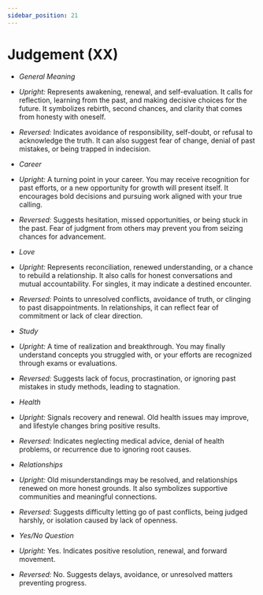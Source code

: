 ```yaml
---
sidebar_position: 21
---
```


# Judgement (XX)

- *General Meaning*
- *Upright:* Represents awakening, renewal, and self-evaluation. It calls for reflection, learning from the past, and making decisive choices for the future. It symbolizes rebirth, second chances, and clarity that comes from honesty with oneself.
- *Reversed:* Indicates avoidance of responsibility, self-doubt, or refusal to acknowledge the truth. It can also suggest fear of change, denial of past mistakes, or being trapped in indecision.
  
- *Career*
- *Upright:* A turning point in your career. You may receive recognition for past efforts, or a new opportunity for growth will present itself. It encourages bold decisions and pursuing work aligned with your true calling.
- *Reversed:* Suggests hesitation, missed opportunities, or being stuck in the past. Fear of judgment from others may prevent you from seizing chances for advancement.

- *Love*
- *Upright:* Represents reconciliation, renewed understanding, or a chance to rebuild a relationship. It also calls for honest conversations and mutual accountability. For singles, it may indicate a destined encounter.
- *Reversed:* Points to unresolved conflicts, avoidance of truth, or clinging to past disappointments. In relationships, it can reflect fear of commitment or lack of clear direction.

- *Study*
- *Upright:* A time of realization and breakthrough. You may finally understand concepts you struggled with, or your efforts are recognized through exams or evaluations.
- *Reversed:* Suggests lack of focus, procrastination, or ignoring past mistakes in study methods, leading to stagnation.

- *Health*
- *Upright:* Signals recovery and renewal. Old health issues may improve, and lifestyle changes bring positive results.
- *Reversed:* Indicates neglecting medical advice, denial of health problems, or recurrence due to ignoring root causes.

- *Relationships*
- *Upright:* Old misunderstandings may be resolved, and relationships renewed on more honest grounds. It also symbolizes supportive communities and meaningful connections.
- *Reversed:* Suggests difficulty letting go of past conflicts, being judged harshly, or isolation caused by lack of openness.

- *Yes/No Question*
- *Upright:* Yes. Indicates positive resolution, renewal, and forward movement.
- *Reversed:* No. Suggests delays, avoidance, or unresolved matters preventing progress.


